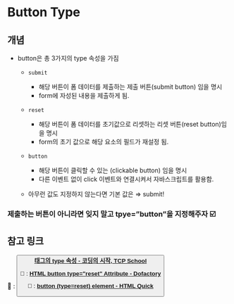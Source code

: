 # Button Type

## 개념

- button은 총 3가지의 type 속성을 가짐

  - `submit`
    - 해당 버튼이 폼 데이터를 제출하는 제출 버튼(submit button) 임을 명시
    - form에 자성된 내용을 제출하게 됨.
  - `reset`

    - 해당 버튼이 폼 데이터를 초기값으로 리셋하는 리셋 버튼(reset button)임을 명시
    - form의 초기 값으로 해당 요소의 필드가 재설정 됨.

  - `button`

    - 해당 버튼이 클릭할 수 있는 (clickable button) 임을 명시
    - 다른 이벤트 없이 click 이벤트와 연결시켜서 자바스크립트를 활용함.

  - 아무런 값도 지정하지 않는다면 기본 값은
    ⇒ submit!

### 제출하는 버튼이 아니라면 잊지 말고 tpye=”button”을 지정해주자 ☑️

## 참고 링크

🔗 : **[<button> 태그의 type 속성 - 코딩의 시작, TCP School](http://www.tcpschool.com/html-tag-attrs/button-type)**

🔗 : **[HTML button type="reset" Attribute - Dofactory](https://www.dofactory.com/html/button/reset)**

🔗 : **[button (type=reset) element - HTML Quick](https://www.htmlquick.com/reference/tags/button-reset.html)**
